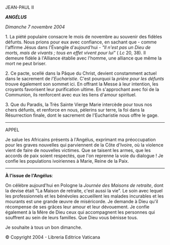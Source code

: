 JEAN-PAUL II

***ANGÉLUS***

*Dimanche 7 novembre 2004*

1. La piété populaire consacre le mois de novembre au souvenir des fidèles défunts. Nous prions pour eux avec confiance, en sachant que - comme l'affirme Jésus dans l'Évangile d'aujourd'hui - *"Il n'est pas un Dieu de morts, mais de vivants ; tous en effet vivent pour lui"* ( *Lc* 20, 38). Il demeure fidèle à l'Alliance établie avec l'homme, une alliance que même la mort ne peut briser.

2. Ce pacte, scellé dans la Pâque du Christ, devient constamment actuel dans le sacrement de *l'Eucharistie*. C'est pourquoi la *prière pour les défunts* trouve également son sommet ici. En offrant la Messe à leur intention, les croyants favorisent leur purification ultime. En s'approchant avec foi de la Communion, ils renforcent avec eux les liens d'amour spirituel.

3. Que du Paradis, la Très Sainte Vierge Marie intercède pour tous nos chers défunts, et renforce en nous, pèlerins sur terre, la foi dans la Résurrection finale, dont le sacrement de l'Eucharistie nous offre le gage.

** * **

APPEL

Je salue les Africains présents à l'Angélus, exprimant ma préoccupation pour les graves nouvelles qui parviennent de la Côte d'Ivoire, où la violence vient de faire de nouvelles victimes. Que se taisent les armes, que les accords de paix soient respectés, que l'on reprenne la voie du dialogue ! Je confie les populations ivoiriennes à Marie, Reine de la Paix.

** * **

**À l'issue de l'Angélus**:

On célèbre aujourd'hui en Pologne la *Journée des Maisons de retraite*, dont la devise était "La Maison de retraite, c'est aussi la vie". Le soin avec lequel les professionnels et les bénévoles accueillent les malades incurables et les mourants est une grande œuvre de miséricorde. Je demande à Dieu qu'il récompense de ses grâces leur amour et leur dévouement. Je confie également à la Mère de Dieu ceux qui accompagnent les personnes qui souffrent au sein de leurs familles. Que Dieu vous bénisse tous.

Je souhaite à tous un bon dimanche.

© Copyright 2004 - Libreria Editrice Vaticana